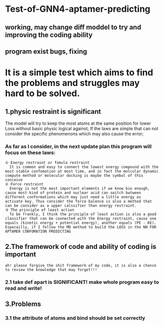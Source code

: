 # Test-of-GNN4-aptamer-predicting
## working, may change diff moddel to try and improving the coding ability
## program exist bugs, fixing
# It is a simple test which aims to find the problems and struggles may hard to be solved.
## 1.physic restraint is significant
  The model will try to keep the most atoms at the same position for lower Loss without basic physic logical against;
  If the laws are simple that can not consider the specific phenomenons which may also cause the error;
### As far as I consider, in the next update plan this program will focus on these laws:
    ① Energy restraint or fomula restraint
      It is common and easy to connect the lowest energy compound with the most stable confomation at most time, and in fact the molcular dynamic compute method or molecular docking is maybe the symbol of this conceive
    ② Force restraint
      Energy is not the most important elements if we know bio enough, cause most kind of protein and nuclear acid can switch bwtween different conformations which may just need a little energy as activate key. Thus consider the force balence is also a method that can be consider as a upper calssifier than energy restraint.
    ③ The principle of least action
      To be frankly, I think the principle of least action is also a good classifier that can be connected with the Energy restraint, cause one equals (kinetic energy + potential energy), another equals (PE - KE). Especailly, if I follow the MD method to build the LOSS in the NN FOR APTAMER CONFOMATION PREDICTING  
## 2.The framework of code and ability of coding is important
    ah! please forgive the shit framework of my code, it is also a chance to review the knowledge that may forget!!!
### 2.1 take def apart is SIGNIFICANT! make whole program easy to read and write!

## 3.Problems
### 3.1 the attribute of atoms and bind should be set correctly
